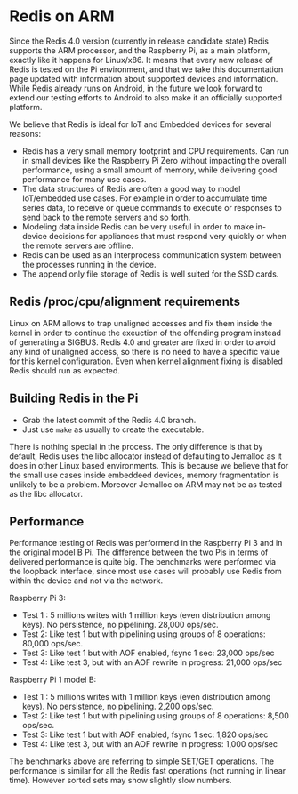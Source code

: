 # Redis on ARM

Since the Redis 4.0 version (currently in release candidate state) Redis
supports the ARM processor, and the Raspberry Pi, as a main
platform, exactly like it happens for Linux/x86. It means that every new
release of Redis is tested on the Pi environment, and that we take
this documentation page updated with information about supported devices
and information. While Redis already runs on Android, in the future we look
forward to extend our testing efforts to Android to also make it an officially
supported platform.

We believe that Redis is ideal for IoT and Embedded devices for several
reasons:

* Redis has a very small memory footprint and CPU requirements. Can run in small devices like the Raspberry Pi Zero without impacting the overall performance, using a small amount of memory, while delivering good performance for many use cases.
* The data structures of Redis are often a good way to model IoT/embedded use cases. For example in order to accumulate time series data, to receive or queue commands to execute or responses to send back to the remote servers and so forth.
* Modeling data inside Redis can be very useful in order to make in-device decisions for appliances that must respond very quickly or when the remote servers are offline.
* Redis can be used as an interprocess communication system between the processes running in the device.
* The append only file storage of Redis is well suited for the SSD cards.

## Redis /proc/cpu/alignment requirements

Linux on ARM allows to trap unaligned accesses and fix them inside the kernel
in order to continue the exeuction of the offending program instead of
generating a SIGBUS. Redis 4.0 and greater are fixed in order to avoid any kind
of unaligned access, so there is no need to have a specific value for this
kernel configuration. Even when kernel alignment fixing is disabled Redis should
run as expected.

## Building Redis in the Pi

* Grab the latest commit of the Redis 4.0 branch.
* Just use `make` as usually to create the executable.

There is nothing special in the process. The only difference is that by
default, Redis uses the libc allocator instead of defaulting to Jemalloc
as it does in other Linux based environments. This is because we believe
that for the small use cases inside embeddeed devices, memory fragmentation
is unlikely to be a problem. Moreover Jemalloc on ARM may not be as tested
as the libc allocator.

## Performance

Performance testing of Redis was performend in the Raspberry Pi 3 and in the
original model B Pi. The difference between the two Pis in terms of
delivered performance is quite big. The benchmarks were performed via the
loopback interface, since most use cases will probably use Redis from within
the device and not via the network.

Raspberry Pi 3:

* Test 1 : 5 millions writes with 1 million keys (even distribution among keys).  No persistence, no pipelining. 28,000 ops/sec.
* Test 2: Like test 1 but with pipelining using groups of 8 operations: 80,000 ops/sec.
* Test 3: Like test 1 but with AOF enabled, fsync 1 sec: 23,000 ops/sec
* Test 4: Like test 3, but with an AOF rewrite in progress: 21,000 ops/sec

Raspberry Pi 1 model B:

* Test 1 : 5 millions writes with 1 million keys (even distribution among keys).  No persistence, no pipelining.  2,200 ops/sec.
* Test 2: Like test 1 but with pipelining using groups of 8 operations: 8,500 ops/sec.
* Test 3: Like test 1 but with AOF enabled, fsync 1 sec: 1,820 ops/sec
* Test 4: Like test 3, but with an AOF rewrite in progress: 1,000 ops/sec

The benchmarks above are referring to simple SET/GET operations. The performance is similar for all the Redis fast operations (not running in linear time). However sorted sets may show slightly slow numbers.


